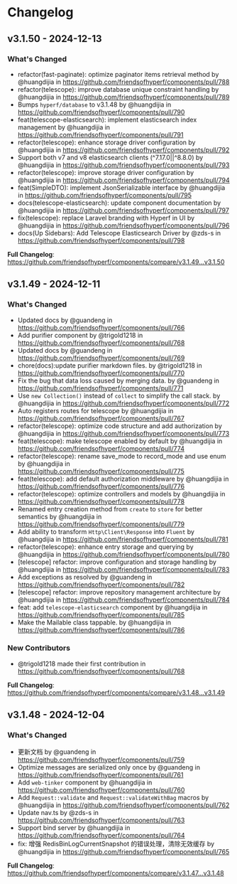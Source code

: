 # Changelog

## v3.1.50 - 2024-12-13

### What's Changed

* refactor(fast-paginate): optimize paginator items retrieval method by @huangdijia in https://github.com/friendsofhyperf/components/pull/788
* refactor(telescope): improve database unique constraint handling by @huangdijia in https://github.com/friendsofhyperf/components/pull/789
* Bumps `hyperf/database` to v3.1.48 by @huangdijia in https://github.com/friendsofhyperf/components/pull/790
* feat(telescope-elasticsearch): implement elasticsearch index management by @huangdijia in https://github.com/friendsofhyperf/components/pull/791
* refactor(telescope): enhance storage driver configuration by @huangdijia in https://github.com/friendsofhyperf/components/pull/792
* Support both v7 and v8 elasticsearch clients (^7.17.0||^8.8.0) by @huangdijia in https://github.com/friendsofhyperf/components/pull/793
* refactor(telescope): improve storage driver configuration by @huangdijia in https://github.com/friendsofhyperf/components/pull/794
* feat(SimpleDTO): implement JsonSerializable interface by @huangdijia in https://github.com/friendsofhyperf/components/pull/795
* docs(telescope-elasticsearch): update component documentation by @huangdijia in https://github.com/friendsofhyperf/components/pull/797
* fix(telescope): replace Laravel branding with Hyperf in UI by @huangdijia in https://github.com/friendsofhyperf/components/pull/796
* docs(Up Sidebars): Add Telescope Elasticsearch Driver by @zds-s in https://github.com/friendsofhyperf/components/pull/798

**Full Changelog**: https://github.com/friendsofhyperf/components/compare/v3.1.49...v3.1.50

## v3.1.49 - 2024-12-11

### What's Changed

* Updated docs by @guandeng in https://github.com/friendsofhyperf/components/pull/766
* Add purifier component by @trigold1218 in https://github.com/friendsofhyperf/components/pull/768
* Updated docs by @guandeng in https://github.com/friendsofhyperf/components/pull/769
* chore(docs):update purifier markdown files. by @trigold1218 in https://github.com/friendsofhyperf/components/pull/770
* Fix the bug that data loss caused by merging data. by @guandeng in https://github.com/friendsofhyperf/components/pull/771
* Use `new Collection()` instead of `collect` to simplify the call stack. by @huangdijia in https://github.com/friendsofhyperf/components/pull/772
* Auto registers routes for telescope by @huangdijia in https://github.com/friendsofhyperf/components/pull/767
* refactor(telescope): optimize code structure and add authorization by @huangdijia in https://github.com/friendsofhyperf/components/pull/773
* feat(telescope): make telescope enabled by default by @huangdijia in https://github.com/friendsofhyperf/components/pull/774
* refactor(telescope): rename save_mode to record_mode and use enum by @huangdijia in https://github.com/friendsofhyperf/components/pull/775
* feat(telescope): add default authorization middleware by @huangdijia in https://github.com/friendsofhyperf/components/pull/776
* refactor(telescope): optimize controllers and models by @huangdijia in https://github.com/friendsofhyperf/components/pull/778
* Renamed entry creation method from `create` to `store` for better semantics by @huangdijia in https://github.com/friendsofhyperf/components/pull/779
* Add ability to transform `Http\Client\Response` into `Fluent` by @huangdijia in https://github.com/friendsofhyperf/components/pull/781
* refactor(telescope): enhance entry storage and querying by @huangdijia in https://github.com/friendsofhyperf/components/pull/780
* [telescope] refactor: improve configuration and storage handling by @huangdijia in https://github.com/friendsofhyperf/components/pull/783
* Add exceptions as resolved by @guandeng in https://github.com/friendsofhyperf/components/pull/782
* [telescope] refactor: improve repository management architecture by @huangdijia in https://github.com/friendsofhyperf/components/pull/784
* feat: add `telescope-elasticsearch` component by @huangdijia in https://github.com/friendsofhyperf/components/pull/785
* Make the Mailable class tappable. by @huangdijia in https://github.com/friendsofhyperf/components/pull/786

### New Contributors

* @trigold1218 made their first contribution in https://github.com/friendsofhyperf/components/pull/768

**Full Changelog**: https://github.com/friendsofhyperf/components/compare/v3.1.48...v3.1.49

## v3.1.48 - 2024-12-04

### What's Changed

* 更新文档 by @guandeng in https://github.com/friendsofhyperf/components/pull/759
* Optimize messages are serialized only once by @guandeng in https://github.com/friendsofhyperf/components/pull/761
* Add `web-tinker` component by @huangdijia in https://github.com/friendsofhyperf/components/pull/760
* Add `Request::validate` and `Request::validateWithBag` macros by @huangdijia in https://github.com/friendsofhyperf/components/pull/762
* Update nav.ts by @zds-s in https://github.com/friendsofhyperf/components/pull/763
* Support bind server by @huangdijia in https://github.com/friendsofhyperf/components/pull/764
* fix: 增强 RedisBinLogCurrentSnapshot 的错误处理，清除无效缓存 by @huangdijia in https://github.com/friendsofhyperf/components/pull/765

**Full Changelog**: https://github.com/friendsofhyperf/components/compare/v3.1.47...v3.1.48
